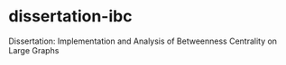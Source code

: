 # dissertation-ibc

Dissertation: Implementation and Analysis of Betweenness Centrality on Large Graphs
